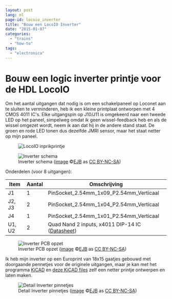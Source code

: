 ```yaml
---
layout: post
lang: nl
page-id: locoio_inverter
title: "Bouw een LocoIO Inverter"
date: "2015-01-07"
categories:
  - "trains"
  - "how-to"
tags:
  - "electronica"
---
```


# Bouw een logic inverter printje voor de HDL LocoIO

Om het aantal uitgangen dat nodig is om een schakelpaneel op Loconet aan te sluiten te verminderen, heb ik een kleine printplaat ontworpen met 4 CMOS 4011 IC's. Elke uitgangspin op J10/J11 is omgekeerd naar een tweede LED op het paneel, simpelweg omdat ik geen wissel-feedback heb en als de wissel omgezet wordt, neem ik aan dat hij in de andere stand staat. De groen en rode LED tonen dus dezelfde JMRI sensor, maar het staat netter op mijn paneel.

<figure><img src='{{ "/assets/img/trains2/d_and_s/LocoIO_inverter_assembly.jpg" | relative_url }}' alt='LocoIO inprikprintje' class='img-fluid'></figure>

<figure><img src='{{ "/assets/img/trains2/d_and_s/LocoIO_inverter_diagram.png" | relative_url }}' alt='Inverter schema' class='img-fluid'>
<figcaption class="kleiner">Inverter schema (<a prefix="dct: https://purl.org/dc/terms/" href="https://purl.org/dc/dcmitype/Image" property="dct:title" rel="dct:type">image</a> &copy;<a prefix="cc: https://creativecommons.org/ns#" href="https://www.ebroerse.nl" property="cc:attributionName" rel="cc:attributionURL">EJB</a> as <a rel="license" href="https://creativecommons.org/licenses/by-nc-sa/4.0/">CC BY-NC-SA</a>)</figcaption>
</figure>

Onderdelen (voor 8 uitgangen):

| Item   | Aantal | Omschrijving                                                                                                                           |
|--------|--------|----------------------------------------------------------------------------------------------------------------------------------------|
| J1     | 1      | PinSocket_2.54mm_1x09_P2.54mm_Verticaal                                                                                       |
| J2, J3 | 2      | PinSocket_2.54mm_1x04_P2.54mm_Verticaal                                                                                       |
| J4     | 1      | PinSocket_2.54mm_1x01_P2.54mm_Verticaal                                                                                       |
| U1, U2 | 2      | Quad Nand 2 inputs, x4011 DIP-14 IC ([Datasheet](https://www.intersil.com/content/dam/Intersil/documents/cd40/cd4011bms-12bms-23bms.pdf)) |

<figure><img src='{{ "/assets/img/trains2/d_and_s/LocoIO_Inverter_PCB.png" | relative_url }}' alt='Inverter PCB opzet' class='img-fluid'>
<figcaption class="kleiner">Inverter PCB opzet (<a prefix="dct: https://purl.org/dc/terms/" href="https://purl.org/dc/dcmitype/Image" property="dct:title" rel="dct:type">image</a> &copy;<a prefix="cc: https://creativecommons.org/ns#" href="https://www.ebroerse.nl" property="cc:attributionName" rel="cc:attributionURL">EJB</a> as <a rel="license" href="https://creativecommons.org/licenses/by-nc-sa/4.0/">CC BY-NC-SA</a>)</figcaption>
</figure>

Ik heb mijn inverter op een Europrint van 18x15 gaatjes gebouwd met doorgaande pennetjes voor de originele uitgangen, maar je kan met het programma [KiCAD](https://www.kicad.org/) en [deze KiCAD files](/ejb/assets/downloads/LocoIO_Invertor_KiCAD_files.zip) zelf een netter printje ontwerpen en laten maken.

<figure><img src='{{ "/assets/img/trains2/d_and_s/LocoIO_inverter_pins.jpg" | relative_url }}' alt='Detail Inverter pinnetjes' class='img-fluid'>
<figcaption class="kleiner">Detail Inverter pinnetjes (<a prefix="dct: https://purl.org/dc/terms/" href="https://purl.org/dc/dcmitype/Image" property="dct:title" rel="dct:type">image</a> &copy;<a prefix="cc: https://creativecommons.org/ns#" href="https://www.ebroerse.nl" property="cc:attributionName" rel="cc:attributionURL">EJB</a> as <a rel="license" href="https://creativecommons.org/licenses/by-nc-sa/4.0/">CC BY-NC-SA</a>)</figcaption>
</figure>
